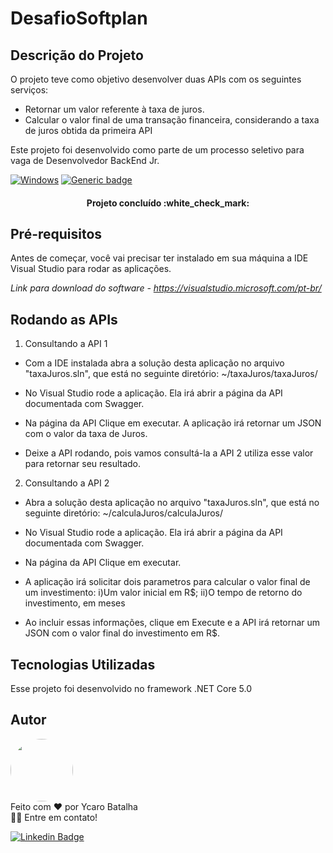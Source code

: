 # DesafioSoftplan

## Descrição do Projeto
O projeto teve como objetivo desenvolver duas APIs com os seguintes serviços:
* Retornar um valor referente à taxa de juros. 
* Calcular o valor final de uma transação financeira, considerando a taxa de juros obtida da primeira API

Este projeto foi desenvolvido como parte de um processo seletivo para vaga de Desenvolvedor BackEnd Jr.

[![Windows](https://svgshare.com/i/ZhY.svg)](https://svgshare.com/i/ZhY.svg) [![Generic badge](https://img.shields.io/badge/Version-1.0-<COLOR>.svg)](https://shields.io/)

<h4 align="center"> 
	Projeto concluído  :white_check_mark:
</h4>

## Pré-requisitos
Antes de começar, você vai precisar ter instalado em sua máquina a IDE Visual Studio para rodar as aplicações. 

_Link para download do software - https://visualstudio.microsoft.com/pt-br/_

## Rodando as APIs
1) Consultando a API 1
* Com a IDE instalada abra a solução desta aplicação no arquivo "taxaJuros.sln", que está no seguinte diretório: ~/taxaJuros/taxaJuros/

* No Visual Studio rode a aplicação. Ela irá abrir a página da API documentada com Swagger. 

* Na página da API Clique em executar. A aplicação irá retornar um JSON com o valor da taxa de Juros.

* Deixe a API rodando, pois vamos consultá-la a API 2 utiliza esse valor para retornar seu resultado.

2) Consultando a API 2
* Abra a solução desta aplicação no arquivo "taxaJuros.sln", que está no seguinte diretório: ~/calculaJuros/calculaJuros/

* No Visual Studio rode a aplicação. Ela irá abrir a página da API documentada com Swagger. 

* Na página da API Clique em executar. 

* A aplicação irá solicitar dois parametros para calcular o valor final de um investimento: i)Um valor inicial em R$; ii)O tempo de retorno do investimento, em meses

* Ao incluir essas informações, clique em Execute e a API irá retornar um JSON com o valor final do investimento em R$.

## Tecnologias Utilizadas
Esse projeto foi desenvolvido no framework .NET Core 5.0

## Autor
 <img style="border-radius: 80%;" src="https://i1.sndcdn.com/avatars-001002863491-80v8qp-t500x500.jpg" width="100px;" alt=""/>
<br />
Feito com ❤️ por Ycaro Batalha

<br />
👋🏽 Entre em contato!
<br />

[![Linkedin Badge](https://img.shields.io/badge/-Ycaro-blue?style=flat-square&logo=Linkedin&logoColor=white&link=https://www.linkedin.com/in/ycaro-gabriel-da-costa-batalha-2019/)](https://www.linkedin.com/in/ycaro-gabriel-da-costa-batalha-2019/) 
